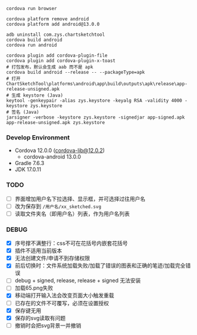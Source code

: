 ```shell
cordova run browser

cordova platform remove android
cordova platform add android@13.0.0

adb uninstall com.zys.chartsketchtool
cordova build android
cordova run android

cordova plugin add cordova-plugin-file
cordova plugin add cordova-plugin-x-toast
# 打包发布，默认会生成 aab 而不是 apk
cordova build android --release -- --packageType=apk
# 打开 ChartSketchTool\platforms\android\app\build\outputs\apk\release\app-release-unsigned.apk
# 生成 keystore (Java)
keytool -genkeypair -alias zys.keystore -keyalg RSA -validity 4000 -keystore zys.keystore
# 签名 (Java)
jarsigner -verbose -keystore zys.keystore -signedjar app-signed.apk app-release-unsigned.apk zys.keystore
```

### Develop Environment

- Cordova 12.0.0 (cordova-lib@12.0.2)
  - cordova-android 13.0.0
- Gradle 7.6.3
- JDK 17.0.11

### TODO

- [ ] 界面增加用户名下拉选择、显示框，并可选择过往用户名
- [ ] 改为保存到 `/用户名/xx_sketched.svg`
- [ ] 读取文件夹名（即用户名）列表，作为用户名列表

### DEBUG
- [x] 序号撑不满整行：css不可在花括号内嵌套花括号
- [x] 插件不适用当前版本
- [x] 无法创建文件/申请不到存储权限
- [x] 前后切换时：文件系统加载失败/加载了错误的图表和正确的笔迹/加载完全错误
- [ ] debug + signed, release, release + signed 无法安装
- [ ] 加载65.png失败
- [x] 移动端打开输入法会改变页面大小触发重载
- [ ] 已存在的文件不可覆写，必须在设置授权
- [x] 保存键无用
- [x] 保存的svg读取有问题
- [ ] 撤销时会把svg背景一并撤销